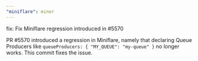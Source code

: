 ```yaml
---
"miniflare": minor
---
```


fix: Fix Miniflare regression introduced in #5570

PR #5570 introduced a regression in Miniflare, namely that declaring Queue Producers like `queueProducers: { "MY_QUEUE": "my-queue" }` no longer works. This commit fixes the issue.
